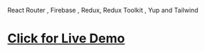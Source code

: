 React Router , Firebase , Redux, Redux Toolkit , Yup and Tailwind

<a href="https://instagram-react-web-clone.netlify.app"><h1>Click for Live Demo</h1><a/>
